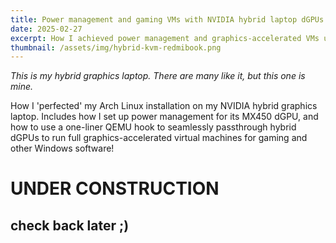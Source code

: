 ```yaml
---
title: Power management and gaming VMs with NVIDIA hybrid laptop dGPUs
date: 2025-02-27
excerpt: How I achieved power management and graphics-accelerated VMs using libvirt and QEMU on my NVIDIA hybrid graphics laptop.
thumbnail: /assets/img/hybrid-kvm-redmibook.png
---
```


<em>This is my hybrid graphics laptop. There are many like it, but this one is mine.</em>

How I 'perfected' my Arch Linux installation on my NVIDIA hybrid graphics laptop. Includes how I set up power management for its MX450 dGPU, and how to use a one-liner QEMU hook to seamlessly passthrough hybrid dGPUs to run full graphics-accelerated virtual machines for gaming and other Windows software!

# UNDER CONSTRUCTION
## check back later ;)